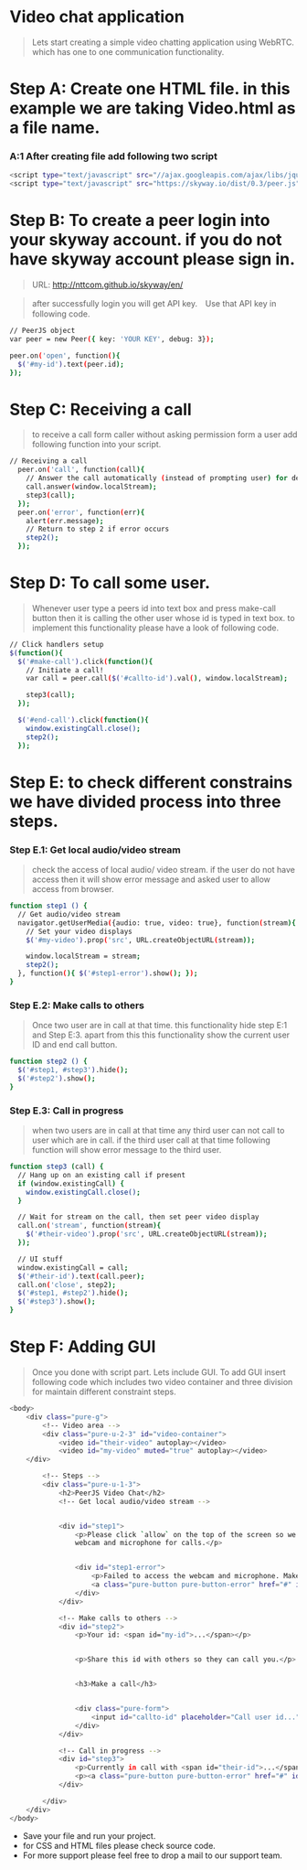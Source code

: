 # Video chat application

> Lets start creating a simple video chatting application using WebRTC. which has one to one communication functionality.

# Step A: Create one HTML file. in this example we are taking Video.html as a file name.

### A:1 After creating file add following two script

```sh
<script type="text/javascript" src="//ajax.googleapis.com/ajax/libs/jquery/1.8/jquery.min.js"></script>
<script type="text/javascript" src="https://skyway.io/dist/0.3/peer.js"></script>
```

# Step B: To create a peer login into your skyway account. if you do not have skyway account please sign in.

> URL: http://nttcom.github.io/skyway/en/

> after successfully login you will get API key.　Use that API key in following code.

```sh
// PeerJS object
var peer = new Peer({ key: 'YOUR KEY', debug: 3});

peer.on('open', function(){
  $('#my-id').text(peer.id);
});
```

# Step C: Receiving a call

> to receive a call form caller without asking permission form a user add following function into your script.

```sh
// Receiving a call
  peer.on('call', function(call){
    // Answer the call automatically (instead of prompting user) for demo purposes
    call.answer(window.localStream);
    step3(call);
  });
  peer.on('error', function(err){
    alert(err.message);
    // Return to step 2 if error occurs
    step2();
  });
```

# Step D: To call some user.

> Whenever user type a peers id into text box and press make-call button then it is calling the other user whose id is typed in text box. to implement this functionality please have a look of following code.

```sh
// Click handlers setup
$(function(){
  $('#make-call').click(function(){
    // Initiate a call!
    var call = peer.call($('#callto-id').val(), window.localStream);

    step3(call);
  });

  $('#end-call').click(function(){
    window.existingCall.close();
    step2();
  });
```

# Step E: to check different constrains we have divided process into three steps.

### Step E.1: Get local audio/video stream
> check the access of local audio/ video stream. if the user do not have access then it will show error message and asked user to allow access from browser.

```sh
function step1 () {
  // Get audio/video stream
  navigator.getUserMedia({audio: true, video: true}, function(stream){
    // Set your video displays
    $('#my-video').prop('src', URL.createObjectURL(stream));

    window.localStream = stream;
    step2();
  }, function(){ $('#step1-error').show(); });
}
```

### Step E.2: Make calls to others

> Once two user are in call at that time. this functionality hide step E:1 and Step E:3. apart from this this functionality show the current user ID and end call button.

```sh
function step2 () {
  $('#step1, #step3').hide();
  $('#step2').show();
}
```

### Step E.3: Call in progress

> when two users are in call at that time any third user can not call to user which are in call. if the third user call at that time following function will show error message to the third user.

```sh
function step3 (call) {
  // Hang up on an existing call if present
  if (window.existingCall) {
    window.existingCall.close();
  }

  // Wait for stream on the call, then set peer video display
  call.on('stream', function(stream){
    $('#their-video').prop('src', URL.createObjectURL(stream));
  });

  // UI stuff
  window.existingCall = call;
  $('#their-id').text(call.peer);
  call.on('close', step2);
  $('#step1, #step2').hide();
  $('#step3').show();
}
```

# Step F: Adding GUI

> Once you done with script part. Lets include GUI. To add GUI insert following code which includes two video container and three division for maintain different constraint steps.

```sh
<body>
	<div class="pure-g">
		<!-- Video area -->
		<div class="pure-u-2-3" id="video-container">
        	<video id="their-video" autoplay></video>
        	<video id="my-video" muted="true" autoplay></video>
    </div>

		<!-- Steps -->
		<div class="pure-u-1-3">
			<h2>PeerJS Video Chat</h2>
			<!-- Get local audio/video stream -->


			<div id="step1">
				<p>Please click `allow` on the top of the screen so we can access your
				webcam and microphone for calls.</p>


				<div id="step1-error">
					<p>Failed to access the webcam and microphone. Make sure to run this demo on an http server and click allow when asked for permission by the browser.</p>
					<a class="pure-button pure-button-error" href="#" id="step1-retry">Try again</a>
				</div>
			</div>

			<!-- Make calls to others -->
			<div id="step2">
				<p>Your id: <span id="my-id">...</span></p>


				<p>Share this id with others so they can call you.</p>


				<h3>Make a call</h3>


				<div class="pure-form">
					<input id="callto-id" placeholder="Call user id..." type="text"> <a class="pure-button pure-button-success" href="#" id="make-call">Call</a>
				</div>
			</div>

			<!-- Call in progress -->
			<div id="step3">
				<p>Currently in call with <span id="their-id">...</span></p>
				<p><a class="pure-button pure-button-error" href="#" id="end-call">End call</a></p>
			</div>

		</div>
	</div>
</body>
```

- Save your file and run your project.
- for CSS and HTML files please check source code.
- For more support please feel free to drop a mail to our support team.

